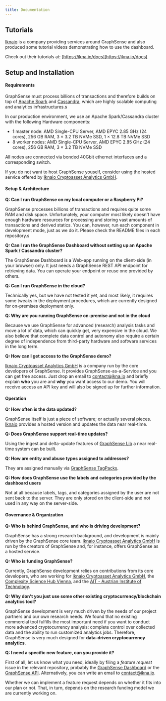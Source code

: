 ```yaml
---
title: Documentation
---
```


<h2 class="mt-3">Tutorials</h2>

[Iknaio](https://ikna.io) is a company providing services around GraphSense and also produced some tutorial videos demonstrating how to use the dashboard.

Check out their tutorials at: [https://ikna.io/docs](https://ikna.io/docs)


<h2 class="mt-3">Setup and Installation</h2>

<h4>Requirements</h4>

GraphSense must process billions of transactions and therefore builds on top of [Apache Spark](spark) and [Cassandra](cassandra), which are highly scalable computing and analytics infrastructures.s

In our production environment, we use an Apache Spark/Cassandra cluster with the following Hardware components:

* 1 master node: AMD Single-CPU Server, AMD EPYC 2.85 GHz (24 cores), 256 GB RAM, 3 × 3.2 TB NVMe SSD, 1 × 12.8 TB NVMe SSD
* 8 worker nodes: AMD Single-CPU Server, AMD EPYC 2.85 GHz (24 cores), 256 GB RAM, 3 × 3.2 TB NVMe SSD

All nodes are connected via bonded 40Gbit ethernet interfaces and a corresponding switch.

If you do not want to host GraphSense youself, consider using the hosted service offered by [Iknaio Cryptoasset Analytics GmbH](https://ikna.io).

<h4>Setup & Architecture</h4>

**Q: Can I run GraphSense on my local computer or a Raspberry Pi?**

GraphSense processes billions of transactions and requires quite some RAM and disk space. Unfortunately, your computer most likely doesn't have enough hardware resources for processing and storing vast amounts of transactions and derived statics. You can, however, run each component in development mode, just as we do it. Please check the README files in each repository.s

**Q: Can I run the GraphSense Dashboard without setting up an Apache Spark / Cassandra cluster?**

The GraphSense Dashboard is a Web-app running on the client-side (in your browser) only. It just needs a GraphSense REST API endpoint for retrieving data. You can operate your endpoint or reuse one provided by others.

**Q: Can I run GraphSense in the cloud?**

Technically yes, but we have not tested it yet, and most likely, it requires some tweaks in the deployment procedures, which are currently designed for on-premises deployment only.

**Q: Why are you running GraphSense on-premise and not in the cloud**

Because we use GraphSense for advanced (research) analysis tasks and move a lot of data, which can quickly get, very expensive in the cloud. We also believe that complete data control and autonomy also require a certain degree of independence from third-party hardware and software services in the long term.

**Q: How can I get access to the GraphSense demo?**

[Iknaio Cryptoasset Analytics GmbH](https://ikna.io) is a company run by the core developers of GraphSense. It provides GraphSense-as-a-Service and you can get free access. Just drop an email to [contact@ikna.io](mailto:contact@ikna.io) and briefly explain **who** you are and **why** you want access to our demo. You will receive access an API key and will also be signed up for further information.

<h4>Operation</h4>

**Q: How often is the data updated?**

GraphSense itself is just a piece of software; or actually several pieces. [Iknaio](https://ikna.io) provides a hosted version and updates the data near real-time.

**Q: Does GraphSense support real-time updates?**

Using the ingest and delta-update features of [GraphSense Lib](https://github.com/graphsense/graphsense-lib) a near real-time system can be built.

**Q: How are entity and abuse types assigned to addresses?**

They are assigned manually via [GraphSense TagPacks](https://github.com/graphsense/graphsense-tagpacks).

**Q: How does GraphSense use the labels and categories provided by the dashboard users**

Not at all because labels, tags, and categories assigned by the user are not sent back to the server. They are only stored on the client-side and not used in any way on the server-side.

<h4>Governance & Organization</h4>

**Q: Who is behind GraphSense, and who is driving development?**

GraphSense has a strong research background, and development is mainly driven by the GraphSense core team. [Iknaio Cryptoasset Analytics GmbH](https://ikna.io) is run by the creators of GraphSense and, for instance, offers GraphSense as a hosted service.

**Q: Who is funding GraphSense?**

Currently, GraphSense development relies on contributions from its core developers, who are working for [Iknaio Cryptoasset Analytics GmbH](https://ikna.io), the [Complexity Science Hub Vienna](https://csh.ac.at), and the [AIT - Austrian Institute of Technology](https://www.ait.ac.at).


**Q: Why don't you just use some other existing cryptocurrency/blockchain analytics tool?**

GraphSense development is very much driven by the needs of our project partners and our own research needs. We found that no existing commercial tool fulfills the most important need if you want to conduct more advanced cryptocurrency analysis: complete control over collected data and the ability to run customized analytics jobs. Therefore, GraphSense is very much designed for **data-driven cryptocurrency analytics**.

**Q: I need a specific new feature, can you provide it?**

First of all, let us know what you need, ideally by filing a *feature request* issue in the relevant repository, probably the [GraphSense Dashboard](https://github.com/graphsense/graphsense-dashboard) or the [GraphSense API](https://github.com/graphsense/graphsense-openapi). Alternatively, you can write an email to [contact@ikna.io](mailto:contact@graphsense.org).

Whether we can implement a feature request depends on whether it fits into our plan or not. That, in turn, depends on the research funding model we are currently working on.

[spark]: https://spark.apache.org/
[cassandra]: https://cassandra.apache.org/
